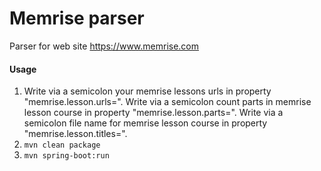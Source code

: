 # Memrise parser

Parser for web site https://www.memrise.com

#### Usage

1. Write via a semicolon your memrise lessons urls in property "memrise.lesson.urls=".
Write via a semicolon count parts in memrise lesson course in property "memrise.lesson.parts=".
Write via a semicolon file name for memrise lesson course in property "memrise.lesson.titles=".
1. ```mvn clean package```
1. ```mvn spring-boot:run```
